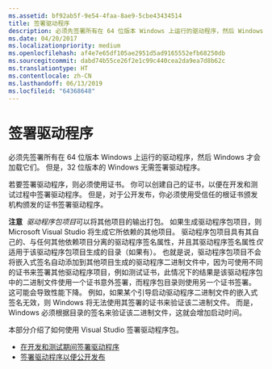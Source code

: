 ```yaml
---
ms.assetid: bf92ab5f-9e54-4faa-8ae9-5cbe43434514
title: 签署驱动程序
description: 必须先签署所有在 64 位版本 Windows 上运行的驱动程序，然后 Windows 才会加载它们。 但是，在 32 位版本的 Windows.Visual Studio 上，无需签署驱动程序即可签署驱动程序包。
ms.date: 04/20/2017
ms.localizationpriority: medium
ms.openlocfilehash: af4e7e65df105ae2951d5ad9165552efb68250db
ms.sourcegitcommit: dabd74b55ce26f2e1c99c440cea2da9ea7d8b62c
ms.translationtype: HT
ms.contentlocale: zh-CN
ms.lasthandoff: 06/13/2019
ms.locfileid: "64368648"
---
```

# <a name="signing-a-driver"></a>签署驱动程序

必须先签署所有在 64 位版本 Windows 上运行的驱动程序，然后 Windows 才会加载它们。 但是，32 位版本的 Windows 无需签署驱动程序。

若要签署驱动程序，则必须使用证书。 你可以创建自己的证书，以便在开发和测试过程中签署驱动程序。 但是，对于公开发布，你必须使用受信任的根证书颁发机构颁发的证书签署驱动程序。

**注意**  *驱动程序包项目*可以将其他项目的输出打包。 如果生成驱动程序包项目，则 Microsoft Visual Studio 将生成它所依赖的其他项目。 驱动程序包项目具有其自己的、与任何其他依赖项目分离的驱动程序签名属性，并且其驱动程序签名属性*仅*适用于该驱动程序包项目生成的目录（如果有）。 也就是说，驱动程序包项目不会将嵌入式签名自动添加到其他项目生成的驱动程序二进制文件中，因为可使用不同的证书来签署其他驱动程序项目，例如测试证书，此情况下的结果是该驱动程序包中的二进制文件使用一个证书意外签署，而程序包目录则使用另一个证书签署。 这可能会导致性能下降。 例如，如果某个引导启动驱动程序二进制文件的嵌入式签名无效，则 Windows 将无法使用其签署的证书来验证该二进制文件。 而是，Windows 必须根据目录的签名来验证该二进制文件，这就会增加启动时间。

 

本部分介绍了如何使用 Visual Studio 签署驱动程序包。

-   [在开发和测试期间签署驱动程序](signing-a-driver-during-development-and-testing.md)
-   [签署驱动程序以便公开发布](signing-a-driver-for-public-release.md)

 

 





